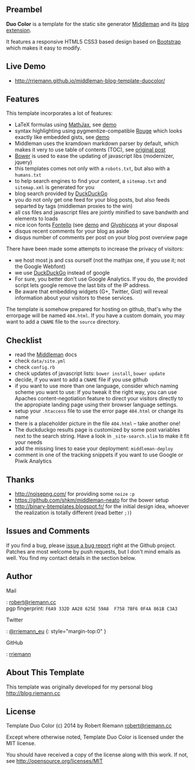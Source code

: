 ## Preambel

**Duo Color** is a template for the static site generator [Middleman](http://middlemanapp.com/)
and its [blog extension](http://middlemanapp.com/basics/blogging/).

It features a responsive HTML5 CSS3 based design based on [Bootstrap](http://getbootstrap.com/)
which makes it easy to modify.

## Live Demo

* <http://rriemann.github.io/middleman-blog-template-duocolor/>

## Features

This template incorporates a lot of features:

* LaTeX formulas using [MathJax](http://mathjax.org), see [demo](/demo/)
* syntax highlighting using pygmentize-compatible [Rouge](http://www.rubydoc.info/gems/rouge/) which looks exactly like embedded gists, see [demo](/demo/)
* Middleman uses the kramdown markdown parser by default, which makes it very to use table of contents (TOC), see [original post](http://blog.riemann.cc/2013/04/10/table-of-contents-in-octopress/)
* [Bower](http://bower.io/) is used to ease the updating of javascript libs (modernizer, jquery)
* this templates comes not only with a `robots.txt`, but also with a `humans.txt`
* to help search engines to find your content, a `sitemap.txt` and `sitemap.xml` is generated for you
* blog search provided by [DuckDuckGo](https://duckduckgo.com)
* you do not only get one feed for your blog posts, but also feeds separted by tags (middleman proxies to the win)
* all css files and javascript files are jointly minified to save bandwith and elements to loads
* nice icon fonts [Fontello](http://fontello.com/) (see [demo](/demo/) and [Glyphicons](http://glyphicons.com/) at your disposal
* disqus recent comments for your blog as aside
* disqus number of comments per post on your blog post overview page

There have been made some attempts to increase the privacy of visitors:

* we host most js and css ourself (not the mathjax one, if you use it; not the Google Webfont)
* we use [DuckDuckGo](https://duckduckgo.com) instead of google
* For sure, you better don't use Google Analytics. If you do, the provided script
  lets google remove the last bits of the IP address.
* Be aware that embedding widgets (G+, Twitter, Gist) will reveal information about your visitors to these services.

The template is somehow prepared for hosting on github, that's why the errorpage
will be named `404.html`. If you have a custom domain, you may want to add a `CNAME`
file to the `source` directory.

## Checklist

* read the [Middleman](http://middlemanapp.com/) docs
* check `data/site.yml`
* check `config.rb`
* check updates of javascript lists: `bower install`, `bower update`
* decide, if you want to add a `CNAME` file if you use github
* if you want to use more than one language, consider which naming scheme you want to use:
  If you tweak it the right way, you can use Apaches content-negotiation feature to direct
  your visitors directly to the appropiate landing page using their browser language settings.
* setup your `.htaccess` file to use the error page `404.html` or change its name
* there is a placeholder picture in the file `404.html` – take another one!
* The duckduckgo results page is customized by some post variables next to the
  search string. Have a look in `_site-search.slim` to make it fit your needs
* add the missing lines to ease your deployment: `middleman-deploy`
* comment in one of the tracking snippets if you want to use Google or Piwik Analytics



## Thanks
 * <http://noisepng.com/> for providing some `noize` `:p`
 * <https://github.com/shkm/middleman-neato> for the bower setup
 * <http://binary-btemplates.blogspot.fr/> for the initial design idea, whoever the realization is totally different (read better `;)`)
 
## Issues and Comments

If you find a bug, please [issue a bug report](https://github.com/rriemann/middleman-blog-template-duocolor/issues)
right at the Github project. Patches are most welcome by push requests, but I
don't mind emails as well. You find my contact details in the section below.


## Author

Mail

: <robert@riemann.cc> <br>
  pgp fingerprint: `F6A9 332D AA28 625E 59A8  F758 7BF6 0F4A 861B C3A3`

Twitter

: [@rriemann_eu](https://twitter.com/rriemann_eu)
{: style="margin-top:0" }

GitHub

: [rriemann](https://github.com/rriemann)

## About This Template

This template was originally developed for my personal blog <http://blog.riemann.cc>

## License

Template Duo Color (c) 2014 by Robert Riemann <robert@riemann.cc>

Except where otherwise noted, Template Duo Color is licensed under the
MIT license.

You should have received a copy of the license along with this
work. If not, see <http://opensource.org/licenses/MIT>